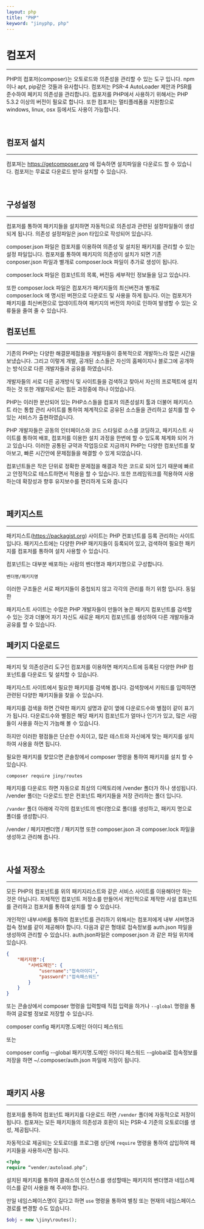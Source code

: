 ```yaml
---
layout: php
title: "PHP"
keyword: "jinyphp, php"
---
```


# 컴포저
---
PHP의 컴포저(composer)는 오토로드와 의존성을 관리할 수 있는 도구 입니다. npm이나 apt, pip같은 것들과 유사합니다. 컴포저는 PSR-4 AutoLoader 제안과 PSR를 준수하여 페키지 의존성을 관리합니다.
컴포저를 PHP에서 사용하기 위해서는 PHP 5.3.2 이상의 버전이 필요로 합니다. 또한 컴포저는 멀티플레폼을 지원함으로 windows, linux, osx 등에서도 사용이 가능합니다.  

<br>

## 컴포저 설치
---
컴포져는 https://getcomposer.org 에 접속하면 설치파일을 다운로드 할 수 있습니다. 컴포저는 무료로 다운로드 받아 설치할 수 있습니다.  

<br>

## 구성설정
---

컴포저를 통하여 패키지들을 설치하면 자동적으로 의존성과 관련된 설정파일들이 생성되게 됩니다. 의존성 설정파일은 json 타입으로 작성되어 있습니다.  

composer.json 파일은 컴포저를 이용하여 의존성 및 설치된 패키지를 관리할 수 있는 설정 파일입니다. 컴포저를 통하여 패키지의 의존성이 설치가 되면 기존 conposer.json 파일과 별개로 composer.lock 파일이 추가로 생성이 됩니다.  

composer.lock 파일은 컴포넌트의 목록, 버전등 세부적인 정보들을 담고 있습니다.  

또한 composer.lock 파일은 컴포저가 패키지들의 최신버전과 별개로 composer.lock 에 명시된 버젼으로 다운로드 및 사용을 하게 됩니다. 이는 컴포저가 패키지를 최신버젼으로 업데이트하여 패키지의 버전의 차이로 인하여 발생할 수 있는 오류들을 줄여 줄 수 있습니다.  


## 컴포넌트
---

기존의 PHP는 다양한 해결문제점들을 개발자들이 중복적으로 개발하느라 많은 시간을 보냈습니다. 그리고 이렇게 개발, 공개된 소스들은 자신의 홈페이지나 블로그에 공개하는 방식으로 다른 개발자들과 공유를 하였습니다.

개발자들의 서로 다른 공개방식 및 사이트들을 검색하고 찾아서 자신의 프로젝트에 설치하는 것 또한 개발자로서는 힘든 과정중에 하나 이었습니다.

PHP는 이러한 분산되어 있는 PHP소스들을 컴포저 의존성설치 툴과 더불어 패키지스트 라는 통합 관리 사이트를 통하여 체계적으로 공유된 소스들을 관리하고 설치를 할 수 있는 서비스가 출현하였습니다.

PHP 개발자들은 공동의 인터페이스와 코드 스타일로 소스를 코딩하고, 패키지스트 사이트를 통하여 배포, 컴포저를 이용한 설치 과정을 한번에 할 수 있도록 체계화 되어 가고 있습니다. 이러한 공통된 규약과 작업등으로 지금까지 PHP는 다양한 컴포넌트를 찾아보고, 빠른 시간안에 문제점들을 해결할 수 있게 되었습니다.

컴포넌트들은 작은 단위로 정확한 문제점을 해결과 작은 코드로 되어 있기 때문에 빠르고 안정적으로 테스트하면서 적용을 할 수 있습니다. 또한 프레임워크를 적용하여 사용하는데 확장성과 향후 유지보수를 편리하게 도와 줍니다

<br>

## 페키지스트
---

패키지스트(https://packagist.org) 사이트는 PHP 컨포넌트를 등록 관리하는 사이트 입니다.  패키지스트에는 다양한 PHP 패키지들이 등록되어 있고, 검색하여 필요한 패키지를 컴포저를 통하여 설치 사용할 수 있습니다.

컴포넌트는 대부분 배포하는 사람의 벤더명과 패키지명으로 구성합니다.

```
벤더명/패키지명
```

이러한 구조들은 서로 패키지들이 중첩되지 않고 각각의 관리를 하기 위함 입니다. 동일한 

패키지스트 사이트는 수많은 PHP 개발자들이 만들어 놓은 패키지 컴포넌트를 검색할 수 있는 것과 더불어 자기 자신도 새로운 패키지 컴포넌트를 생성하여 다른 개발자들과 공유를 할 수 있습니다.

## 페키지 다운로드
---

패키지 및 의존성관리 도구인 컴포저를 이용하면 패키지스트에 등록된 다양한  PHP 컴포넌트를 다운로드 및 설치할 수 있습니다.

패키지스트 사이트에서 필요한 패키지를 검색해 봅니다. 검색창에서 키워드를 입력하면 관련된 다양한 패키지들을 찾을 수 있습니다.

패키지를 검색을 하면 간략한 패키지 설명과 같이 옆에 다운로드수와 별점이 같이 표기가 됩니다. 다운로드수와 별점은 해당 패키지 컴포넌트가 얼마나 인기가 있고, 많은 사람들이 사용을 하는지 가늠해 볼 수 있습니다.

하지만 이러한 평점들은 단순한 수치이고, 많은 테스트와 자신에게 맞는 패키지를 설치하여 사용을 하면 됩니다.

필요한 패키지를 찾았으면 콘솔창에서 composer 명령을 통하여 패키지를 설치 할 수 있습니다.

```
composer require jiny/routes
```

패키지를 다운로드 하면 자동으로 최상의 디렉토리에 /vender 폴더가 하나 생성됩니다. /vender 폴더는 다운로드 받은 컨포넌트 패키지들을 저장 관리하는 폴더 입니다.

`/vander` 폴더 아래에 각각의 컴포넌트의 벤더명으로 폴더를 생성하고, 패키지 명으로 폴더를 생성합니다.

/vender / 페키지벤더명 / 패키지명
또한 composer.json 과 composer.lock 파일을 생성하고 관리해 줍니다.

<br>

## 사설 저장소
---

모든 PHP의 컴포넌트를 위의 패키지리스트와 같은 서비스 사이트를 이용해야만 하는 것은 아닙니다. 자체적인 컴포넌트 저장소를 만들어서 개인적으로 제작한 사설 컴포넌트를 관리하고 컴포저를 통하여 설치를 할 수 있습니다.

개인적인 내부서버를 통하여 컴포넌트를 관리하기 위해서는 컴포저에게 내부 서버명과 접속 정보를 같이 제공해야 합니다. 다음과 같은 형태로 접속정보를 auth.json 파일을 생성하여 관리할 수 있습니다. auth.json파일은 composer.json 과 같은 파일 위치에 있습니다.

```json
{
	"페키지명":{
	    "서버도메인": {
	        "username":"접속아이디",
	        "password":"접속패스워드"
        }
    }
}
```

또는 콘솔상에서 composer 명령을 입력할때 직접 입력을 하거나 `--global` 명령을 통하여 글로벌 정보로 저장할 수 있습니다.

composer config 패키지명.도메인 아이디 페스워드

또는 

composer config --global 패키지명.도메인 아이디 페스워드
--global로 접속정보를 저장을 하면 ~/.composer/auth.json 파일에 저장이 됩니다. 

<br>

## 패키지 사용
---

컴포저를 통하여 컴포넌트 패키지를 다운로드 하면 `/vender` 폴더에 자동적으로 저장이 됩니다. 컴포져는 모든 패키지들의 의존성과 호환이 되는 PSR-4 기준의 오토로더를 생성, 제공됩니다. 

자동적으로 제공되는 오토로더를 프로그램 상단에 `require` 명령을 통하여 삽입하여 패키지들을 사용하시면 됩니다.

```php
<?php
require “vender/autoload.php”;
```

설치된 패키지를 통하여 클래스의 인스턴스를 생성할때는 패키지의 벤더명과 네임스페이스를 같이 사용을 해 주셔야 합니다.

만일 네임스페이스명이 길다고 하면 `use` 명령을 통하여 별칭 또는 현재의 네임스페이스 경로를 변경할 수도 있습니다.

```php
$obj = new \jiny\routes();
```

<br><br>